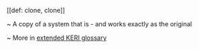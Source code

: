 [[def: clone, clone]]

~ A copy of a system that is - and works exactly as the original

~ More in <a href="https://weboftrust.github.io/WOT-terms/docs/glossary/clone">extended KERI glossary</a>
